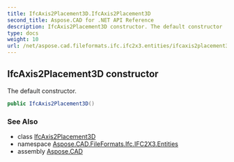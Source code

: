 ```yaml
---
title: IfcAxis2Placement3D.IfcAxis2Placement3D
second_title: Aspose.CAD for .NET API Reference
description: IfcAxis2Placement3D constructor. The default constructor
type: docs
weight: 10
url: /net/aspose.cad.fileformats.ifc.ifc2x3.entities/ifcaxis2placement3d/ifcaxis2placement3d/
---
```

## IfcAxis2Placement3D constructor

The default constructor.

```csharp
public IfcAxis2Placement3D()
```

### See Also

* class [IfcAxis2Placement3D](../)
* namespace [Aspose.CAD.FileFormats.Ifc.IFC2X3.Entities](../../ifcaxis2placement3d/)
* assembly [Aspose.CAD](../../../)


